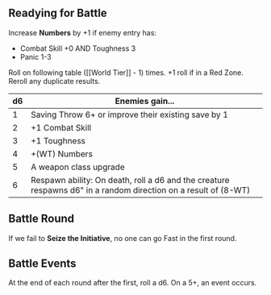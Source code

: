 
## Readying for Battle

Increase **Numbers** by +1 if enemy entry has:

- Combat Skill +0 AND Toughness 3
- Panic 1-3

Roll on following table ([[World Tier]] - 1) times. +1 roll if in a Red Zone. Reroll any duplicate results.

| d6  | Enemies gain...                                                                                                |
| --- | -------------------------------------------------------------------------------------------------------------- |
| 1   | Saving Throw 6+ or improve their existing save by 1                                                            |
| 2   | +1 Combat Skill                                                                                                |
| 3   | +1 Toughness                                                                                                   |
| 4   | +(WT) Numbers                                                                                                  |
| 5   | A weapon class upgrade                                                                                         |
| 6   | Respawn ability: On death, roll a d6 and the creature respawns d6" in a random direction on a result of (8-WT) |

## Battle Round

If we fail to **Seize the Initiative**, no one can go Fast in the first round.

## Battle Events

At the end of each round after the first, roll a d6. On a 5+, an event occurs.




